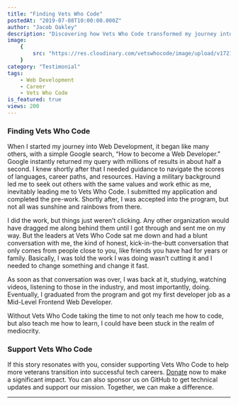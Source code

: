 ```yaml
---
title: "Finding Vets Who Code"
postedAt: "2019-07-08T10:00:00.000Z"
author: "Jacob Oakley"
description: "Discovering how Vets Who Code transformed my journey into web development."
image:
    {
        src: "https://res.cloudinary.com/vetswhocode/image/upload/v1721215701/jacob_oakley_s4vzb0.jpg",
    }
category: "Testimonial"
tags:
    - Web Development
    - Career
    - Vets Who Code
is_featured: true
views: 200
---
```


### Finding Vets Who Code

When I started my journey into Web Development, it began like many others, with a simple Google search, “How to become a Web Developer.” Google instantly returned my query with millions of results in about half a second. I knew shortly after that I needed guidance to navigate the scores of languages, career paths, and resources. Having a military background led me to seek out others with the same values and work ethic as me, inevitably leading me to Vets Who Code. I submitted my application and completed the pre-work. Shortly after, I was accepted into the program, but not all was sunshine and rainbows from there.

I did the work, but things just weren’t clicking. Any other organization would have dragged me along behind them until I got through and sent me on my way. But the leaders at Vets Who Code sat me down and had a blunt conversation with me, the kind of honest, kick-in-the-butt conversation that only comes from people close to you, like friends you have had for years or family. Basically, I was told the work I was doing wasn’t cutting it and I needed to change something and change it fast.

As soon as that conversation was over, I was back at it, studying, watching videos, listening to those in the industry, and most importantly, doing. Eventually, I graduated from the program and got my first developer job as a Mid-Level Frontend Web Developer.

Without Vets Who Code taking the time to not only teach me how to code, but also teach me how to learn, I could have been stuck in the realm of mediocrity.

### Support Vets Who Code

If this story resonates with you, consider supporting Vets Who Code to help more veterans transition into successful tech careers. [Donate](https://vetswhocode.io/donate) now to make a significant impact. You can also sponsor us on GitHub to get technical updates and support our mission. Together, we can make a difference.

---